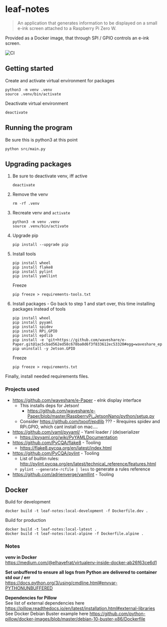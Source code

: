 # leaf-notes

> An application that generates information to be displayed on a small e-ink screen attached to a Raspberry Pi Zero W.

Provided as a Docker image, that through SPI / GPIO controls an e-ink screen.

![CI](https://github.com/rasmuslp/leaf-notes/workflows/CI/badge.svg)

## Getting started
Create and activate virtual environment for packages
```
python3 -m venv .venv
source .venv/bin/activate
```

Deactivate virtual environment
```
deactivate
```

## Running the program
Be sure this is python3 at this point
```
python src/main.py
```

## Upgrading packages
1. Be sure to deactivate venv, iff active
    ```shell
    deactivate
    ```
2. Remove the venv
    ```shell
    rm -rf .venv
    ```
3. Recreate venv and `activate`
    ```shell
    python3 -m venv .venv
    source .venv/bin/activate
    ```
4. Upgrade pip
    ```shell
    pip install --upgrade pip
    ```
4. Install tools
    ```shell
    pip install wheel
    pip install flake8
    pip install pylint
    pip install yamllint
    ```
    Freeze
    ```shell
    pip freeze > requirements-tools.txt
    ```
5. Install packages - Go back to step 1 and start over, this time installing packages instead of tools
    ```shell
    pip install wheel
    pip install pyyaml
    pip install spidev
    pip install RPi.GPIO
    pip install epdlib
    pip install -e 'git+https://github.com/waveshare/e-Paper.git@1ac5cbad562ed58c678ba0d6f3f833612ec53320#egg=waveshare_epd&subdirectory=RaspberryPi_JetsonNano/python'
    pip uninstall -y Jetson.GPIO
    ```
    Freeze
    ```shell
    pip freeze > requirements.txt
    ```

Finally, install needed requirements files.

### Projects used
* https://github.com/waveshare/e-Paper - eInk display interface
    * This installs deps for Jetson!
        * https://github.com/waveshare/e-Paper/blob/master/RaspberryPi_JetsonNano/python/setup.py
    * Consider https://github.com/txoof/epdlib ??? - Rrequires spidev and RPi.GPIO, which cant install on mac.... 
* https://github.com/yaml/pyyaml/ - Yaml loader / (de)serializer
    * https://pyyaml.org/wiki/PyYAMLDocumentation
* https://github.com/PyCQA/flake8 - Tooling
    * https://flake8.pycqa.org/en/latest/index.html
* https://github.com/PyCQA/pylint - Tooling
    * List of builtin rules: http://pylint.pycqa.org/en/latest/technical_reference/features.html
    * `pylint --generate-rcfile | less` to generate a rules reference
* https://github.com/adrienverge/yamllint - Tooling

## Docker

Build for development
```shell
docker build -t leaf-notes:local-development -f Dockerfile.dev .
```

Build for production
```shell
docker build -t leaf-notes:local-latest .
docker build -t leaf-notes:local-alpine -f Dockerfile.alpine .
```

### Notes

**venv in Docker**  
https://medium.com/@elhayefrat/virtualenv-inside-docker-ab26f63ce6d1

**Set unbuffered to ensure all logs from Python are delivered to container std our / err**  
https://docs.python.org/3/using/cmdline.html#envvar-PYTHONUNBUFFERED

**Dependencies for Pillow**  
See list of external dependencies here https://pillow.readthedocs.io/en/latest/installation.html#external-libraries  
See Docker Debian Buster example here https://github.com/python-pillow/docker-images/blob/master/debian-10-buster-x86/Dockerfile

